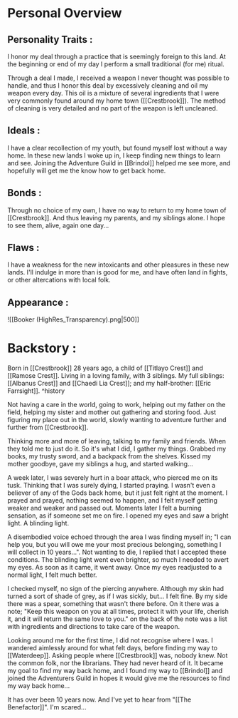 # Personal Overview
## Personality Traits :
I honor my deal through a practice that is seemingly foreign to this land. At the beginning or end of my day I perform a small traditional (for me) ritual.

Through a deal I made, I received a weapon I never thought was possible to handle, and thus I honor this deal by excessively cleaning and oil my weapon every day. This oil is a mixture of several ingredients that I were very commonly found around my home town ([[Crestbrook]]). The method of cleaning is very detailed and no part of the weapon is left uncleaned. 

## Ideals : 
I have a clear recollection of my youth, but found myself lost without a way home. In these new lands I woke up in, I keep finding new things to learn and see. Joining the Adventure Guild in [[Brindol]] helped me see more, and hopefully will get me the know how to get back home.

## Bonds :
Through no choice of my own, I have no way to return to my home town of [[Crestbrook]]. And thus leaving my parents, and my siblings alone. I hope to see them, alive, again one day...

## Flaws :
I have a weakness for the new intoxicants and other pleasures in these new lands. I'll indulge in more than is good for me, and have often land in fights, or other altercations with local folk.

## Appearance :
![[Booker (HighRes_Transparency).png|500]]
# Backstory :
Born in [[Crestbrook]] 28 years ago, a child of [[Titlayo Crest]] and [[Ramose Crest]]. 
Living in a loving family, with 3 siblings. My full siblings: [[Albanus Crest]] and [[Chaedi Lia Crest]]; and my half-brother: [[Eric Farrsight]].
^history

Not having a care in the world, going to work, helping out my father on the field, helping my sister and mother out gathering and storing food.
Just figuring my place out in the world, slowly wanting to adventure further and further from [[Crestbrook]]. 

Thinking more and more of leaving, talking to my family and friends. When they told me to just do it. So it's what I did, I gather my things. Grabbed my books, my trusty sword, and a backpack from the shelves. Kissed my mother goodbye, gave my siblings a hug, and started walking...

A week later, I was severely hurt in a boar attack, who pierced me on its tusk. Thinking that I was surely dying, I started praying. I wasn't even a believer of any of the Gods back home, but it just felt right at the moment. I prayed and prayed, nothing seemed to happen, and I felt myself getting weaker and weaker and passed out. Moments later I felt a burning sensation, as if someone set me on fire. I opened my eyes and saw a bright light. A blinding light.

A disembodied voice echoed through the area I was finding myself in; "I can help you, but you will owe me your most precious belonging, something I will collect in 10 years...". 
Not wanting to die, I replied that I accepted these conditions. The blinding light went even brighter, so much I needed to avert my eyes. As soon as it came, it went away. Once my eyes readjusted to a normal light, I felt much better. 

I checked myself, no sign of the piercing anywhere. Although my skin had turned a sort of shade of grey, as if I was sickly, but... I felt fine. 
By my side there was a spear, something that wasn't there before. On it there was a note;
"Keep this weapon on you at all times, protect it with your life, cherish it, and it will return the same love to you." on the back of the note was a list with ingredients and directions to take care of the weapon.

Looking around me for the first time, I did not recognise where I was.
I wandered aimlessly around for what felt days, before finding my way to [[Waterdeep]]. Asking people where [[Crestbrook]] was, nobody knew. Not the common folk, nor the librarians. They had never heard of it. 
It became my goal to find my way back home, and I found my way to [[Brindol]] and joined the Adventurers Guild in hopes it would give me the resources to find my way back home...

It has over been 10 years now. 
And I've yet to hear from "[[The Benefactor]]".
I'm scared...
